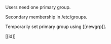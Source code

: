 
Users need one primary group.

Secondary membership in /etc/groups.

Temporarily set primary group using [[newgrp]].

[[id]]
